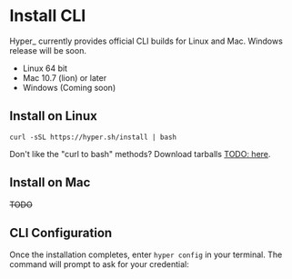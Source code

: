 # Install CLI

Hyper_ currently provides official CLI builds for Linux and Mac. Windows release will be soon.

- Linux 64 bit
- Mac 10.7 (lion) or later
- Windows (Coming soon)

## Install on Linux

    curl -sSL https://hyper.sh/install | bash

Don't like the "curl to bash" methods? Download tarballs [TODO: here]().

## Install on Mac
~~TODO~~

## CLI Configuration

Once the installation completes, enter `hyper config` in your terminal. The command will prompt to ask for your credential:
